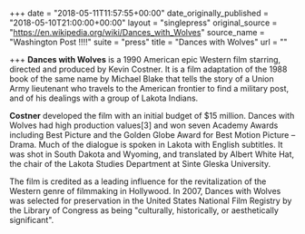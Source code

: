 +++
date = "2018-05-11T11:57:55+00:00"
date_originally_published = "2018-05-10T21:00:00+00:00"
layout = "singlepress"
original_source = "https://en.wikipedia.org/wiki/Dances_with_Wolves"
source_name = "Washington Post !!!!"
suite = "press"
title = "Dances with Wolves"
url = ""

+++
**Dances with Wolves** is a 1990 American epic Western film starring, directed and produced by Kevin Costner. It is a film adaptation of the 1988 book of the same name by Michael Blake that tells the story of a Union Army lieutenant who travels to the American frontier to find a military post, and of his dealings with a group of Lakota Indians.

**Costner** developed the film with an initial budget of $15 million. Dances with Wolves had high production values\[3\] and won seven Academy Awards including Best Picture and the Golden Globe Award for Best Motion Picture – Drama. Much of the dialogue is spoken in Lakota with English subtitles. It was shot in South Dakota and Wyoming, and translated by Albert White Hat, the chair of the Lakota Studies Department at Sinte Gleska University.

The film is credited as a leading influence for the revitalization of the Western genre of filmmaking in Hollywood. In 2007, Dances with Wolves was selected for preservation in the United States National Film Registry by the Library of Congress as being "culturally, historically, or aesthetically significant".